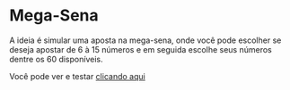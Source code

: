 # Mega-Sena

A ideia é simular uma aposta na mega-sena, onde você pode escolher se deseja apostar de 6 à 15 números e em seguida escolhe seus números dentre os 60 disponíveis.</p>

<p>Você pode ver e testar <a href="https://rolwane.github.io/mega-sena-game/">clicando aqui</a></p>
